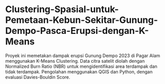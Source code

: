 # Clustering-Spasial-untuk-Pemetaan-Kebun-Sekitar-Gunung-Dempo-Pasca-Erupsi-dengan-K-Means
 Proyek ini memetakan dampak erupsi Gunung Dempo 2023 di Pagar Alam menggunakan K-Means Clustering. Data citra satelit diolah dengan Normalized Burn Ratio (NBR) untuk mengidentifikasi area terdampak dan tidak terdampak. Pengolahan menggunakan QGIS dan Python, dengan evaluasi Davies-Bouldin Score.
